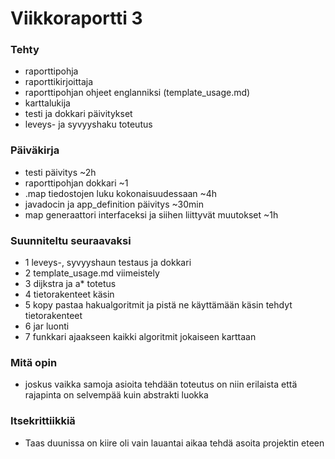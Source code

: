 # Viikkoraportti 3

### Tehty
* raporttipohja
* raporttikirjoittaja
* raporttipohjan ohjeet englanniksi (template_usage.md)
* karttalukija
* testi ja dokkari päivitykset
* leveys- ja syvyyshaku toteutus

### Päiväkirja
* testi päivitys ~2h
* raporttipohjan dokkari ~1
* .map tiedostojen luku kokonaisuudessaan ~4h
* javadocin ja app_definition päivitys ~30min
* map generaattori interfaceksi ja siihen liittyvät muutokset ~1h

### Suunniteltu seuraavaksi
* 1 leveys-, syvyyshaun testaus ja dokkari
* 2 template_usage.md viimeistely
* 3 dijkstra ja a* totetus
* 4 tietorakenteet käsin
* 5 kopy pastaa hakualgoritmit ja pistä ne käyttämään käsin tehdyt tietorakenteet
* 6 jar luonti 
* 7 funkkari ajaakseen kaikki algoritmit jokaiseen karttaan

### Mitä opin
* joskus vaikka samoja asioita tehdään toteutus on niin erilaista että rajapinta on selvempää kuin abstrakti luokka
### Itsekrittiikkiä
* Taas duunissa on kiire oli vain lauantai aikaa tehdä asoita projektin eteen